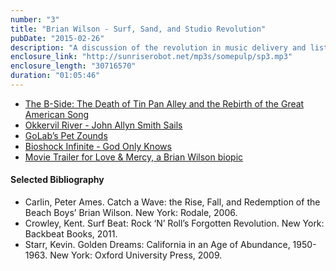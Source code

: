 ```yaml
---
number: "3"
title: "Brian Wilson - Surf, Sand, and Studio Revolution"
pubDate: "2015-02-26"
description: "A discussion of the revolution in music delivery and listener access in the transition from the 50s to the 60s."
enclosure_link: "http://sunriserobot.net/mp3s/somepulp/sp3.mp3"
enclosure_length: "30716570"
duration: "01:05:46"
---
```

- [The B-Side: The Death of Tin Pan Alley and the Rebirth of the Great American Song](http://www.washingtonpost.com/entertainment/books/the-b-side-the-death-of-tin-pan-alley-and-the-rebirth-of-the-great-american-song/2015/01/29/4ddc6ad8-9bf2-11e4-bcfb-059ec7a93ddc_story.html)
- [Okkervil River - John Allyn Smith Sails](https://www.youtube.com/watch?v=nOK7ownE3Hg) 
- [GoLab’s Pet Zounds](http://itunes.apple.com/us/album/pet-zounds/id488364844) 
- [Bioshock Infinite - God Only Knows](https://www.youtube.com/watch?v=jUffPtS3-7A) 
- [Movie Trailer for Love & Mercy, a Brian Wilson biopic](https://www.youtube.com/watch?v=VUhFpFQeilM)

#### Selected Bibliography
- Carlin, Peter Ames. Catch a Wave: the Rise, Fall, and Redemption of the Beach Boys’ Brian Wilson. New York: Rodale, 2006.
- Crowley, Kent. Surf Beat: Rock ‘N’ Roll’s Forgotten Revolution. New York: Backbeat Books, 2011.
- Starr, Kevin. Golden Dreams: California in an Age of Abundance, 1950-1963. New York: Oxford University Press, 2009.
